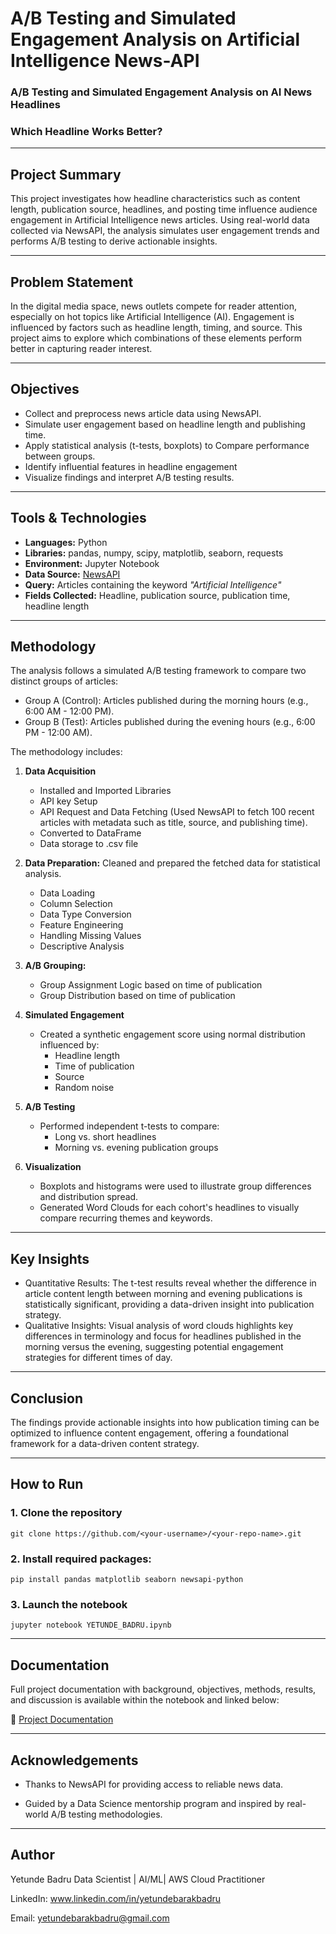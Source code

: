 # A/B Testing and Simulated Engagement Analysis on Artificial Intelligence News-API 
### A/B Testing and Simulated Engagement Analysis on AI News Headlines
### Which Headline Works Better? 

---

## Project Summary  
This project investigates how headline characteristics such as content length, publication source, headlines, and posting time influence audience engagement in Artificial Intelligence news articles. Using real-world data collected via NewsAPI, the analysis simulates user engagement trends and performs A/B testing to derive actionable insights.

---

## Problem Statement  
In the digital media space, news outlets compete for reader attention, especially on hot topics like Artificial Intelligence (AI). Engagement is influenced by factors such as headline length, timing, and source. This project aims to explore which combinations of these elements perform better in capturing reader interest.

---

## Objectives

- Collect and preprocess news article data using NewsAPI.
- Simulate user engagement based on headline length and publishing time.
- Apply statistical analysis (t-tests, boxplots) to Compare performance between groups.
- Identify influential features in headline engagement
- Visualize findings and interpret A/B testing results.

---

## Tools & Technologies
- **Languages:** Python
- **Libraries:** pandas, numpy, scipy, matplotlib, seaborn, requests
- **Environment:** Jupyter Notebook
- **Data Source:** [NewsAPI](https://newsapi.org/)
- **Query:** Articles containing the keyword *"Artificial Intelligence"*  
- **Fields Collected:** Headline, publication source, publication time, headline length

---

## Methodology
The analysis follows a simulated A/B testing framework to compare two distinct groups of articles:
- Group A (Control): Articles published during the morning hours (e.g., 6:00 AM - 12:00 PM).
- Group B (Test): Articles published during the evening hours (e.g., 6:00 PM - 12:00 AM).

The methodology includes:
1. **Data Acquisition**
   - Installed and Imported Libraries
   - API key Setup
   - API Request and Data Fetching (Used NewsAPI to fetch 100 recent articles with metadata such as title, source, and publishing time).
   - Converted to DataFrame
   - Data storage to .csv file

3. **Data Preparation:**
   Cleaned and prepared the fetched data for statistical analysis.
   - Data Loading
   - Column Selection
   - Data Type Conversion
   - Feature Engineering
   - Handling Missing Values
   - Descriptive Analysis

4. **A/B Grouping:**
   - Group Assignment Logic based on time of publication
   - Group Distribution based on time of publication

5. **Simulated Engagement**
   - Created a synthetic engagement score using normal distribution influenced by:
     - Headline length
     - Time of publication
     - Source
     - Random noise

6. **A/B Testing**
   - Performed independent t-tests to compare:
     - Long vs. short headlines
     - Morning vs. evening publication groups

7. **Visualization**
   - Boxplots and histograms were used to illustrate group differences and distribution spread.
   - Generated Word Clouds for each cohort's headlines to visually compare recurring themes and keywords.

---

## Key Insights  
- Quantitative Results:
  The t-test results reveal whether the difference in article content length between morning and evening publications is statistically significant, providing a data-driven insight into publication strategy.
- Qualitative Insights:
  Visual analysis of word clouds highlights key differences in terminology and focus for headlines published in the morning versus the evening, suggesting potential engagement strategies for different times of day.

---

## Conclusion 
The findings provide actionable insights into how publication timing can be optimized to influence content engagement, offering a foundational framework for a data-driven content strategy.



---

## How to Run

### 1. Clone the repository
    git clone https://github.com/<your-username>/<your-repo-name>.git

### 2. Install required packages:  
    pip install pandas matplotlib seaborn newsapi-python

### 3. Launch the notebook
    jupyter notebook YETUNDE_BADRU.ipynb

---

## Documentation

Full project documentation with background, objectives, methods, results, and discussion is available within the notebook and linked below:

🔗 [Project Documentation](https://docs.google.com/document/d/1u6p3Wz9RhlhXLqXud1bPUpJqLWxASpeMN8Zn4HwEEnk/edit?usp=sharing)

---

## Acknowledgements

- Thanks to NewsAPI for providing access to reliable news data.

- Guided by a Data Science mentorship program and inspired by real-world A/B testing methodologies.

---

## Author
Yetunde Badru Data Scientist | AI/ML| AWS Cloud Practitioner

LinkedIn: www.linkedin.com/in/yetundebarakbadru

Email: yetundebarakbadru@gmail.com
